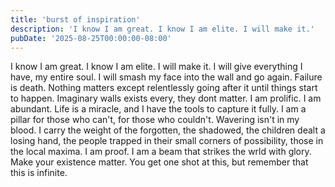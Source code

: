 ```yaml
---
title: 'burst of inspiration'
description: 'I know I am great. I know I am elite. I will make it.'
pubDate: '2025-08-25T00:00:00-08:00'
---
```


I know I am great. I know I am elite. I will make it. I will give everything I have, my entire soul. I will smash my face into the wall and go again. Failure is death. Nothing matters except relentlessly going after it until things start to happen.  Imaginary walls exists every, they dont matter. I am prolific. I am abundant. Life is a miracle, and I have the tools to capture it fully. I am a pillar for those who can't, for those who couldn't. Wavering isn't in my blood. I carry the weight of the forgotten, the shadowed, the children dealt a losing hand, the people trapped in their small corners of possibility, those in the local maxima. I am proof. I am a beam that strikes the wrld with glory.  Make your existence matter. You get one shot at this, but remember that this is infinite. 